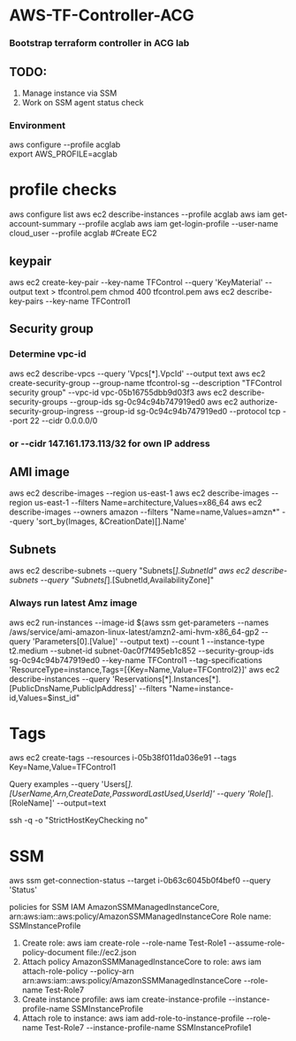# AWS-TF-Controller-ACG
### Bootstrap terraform controller in ACG lab
## TODO:
1. Manage instance via SSM
2. Work on SSM agent status check
### Environment
aws configure --profile acglab  
export AWS_PROFILE=acglab
# profile checks
aws configure list
aws ec2 describe-instances --profile acglab
aws iam get-account-summary --profile acglab
aws iam get-login-profile --user-name cloud_user --profile acglab
#Create EC2
## keypair
aws ec2 create-key-pair --key-name TFControl --query 'KeyMaterial' --output text > tfcontrol.pem
chmod 400 tfcontrol.pem
aws ec2 describe-key-pairs --key-name TFControl1
## Security group
### Determine vpc-id
aws ec2 describe-vpcs --query 'Vpcs[*].VpcId' --output text
aws ec2 create-security-group --group-name tfcontrol-sg --description "TFControl security group" --vpc-id vpc-05b16755dbb9d03f3
aws ec2 describe-security-groups --group-ids sg-0c94c94b747919ed0
aws ec2 authorize-security-group-ingress --group-id sg-0c94c94b747919ed0 --protocol tcp --port 22 --cidr 0.0.0.0/0 
### or --cidr 147.161.173.113/32 for own IP address

## AMI image
aws ec2 describe-images --region us-east-1 
aws ec2 describe-images --region us-east-1 --filters Name=architecture,Values=x86_64
aws ec2 describe-images --owners amazon --filters "Name=name,Values=amzn*" --query 'sort_by(Images, &CreationDate)[].Name'
## Subnets
aws ec2 describe-subnets --query "Subnets[*].SubnetId"
aws ec2 describe-subnets --query "Subnets[*].[SubnetId,AvailabilityZone]"

### Always run latest Amz image
aws ec2 run-instances --image-id $(aws ssm get-parameters --names /aws/service/ami-amazon-linux-latest/amzn2-ami-hvm-x86_64-gp2 --query 'Parameters[0].[Value]' --output text) --count 1 --instance-type t2.medium --subnet-id subnet-0ac0f7f495eb1c852 --security-group-ids sg-0c94c94b747919ed0 --key-name TFControl1 --tag-specifications 'ResourceType=instance,Tags=[{Key=Name,Value=TFControl2}]'
aws ec2 describe-instances --query 'Reservations[*].Instances[*].[PublicDnsName,PublicIpAddress]' --filters "Name=instance-id,Values=$inst_id"

# Tags
aws ec2 create-tags --resources i-05b38f011da036e91 --tags Key=Name,Value=TFControl1

Query examples
 --query 'Users[*].[UserName,Arn,CreateDate,PasswordLastUsed,UserId]'
 --query 'Role[*].[RoleName]' --output=text

ssh -q -o "StrictHostKeyChecking no"

# SSM
aws ssm get-connection-status --target i-0b63c6045b0f4bef0 --query 'Status'

policies for SSM IAM
AmazonSSMManagedInstanceCore, arn:aws:iam::aws:policy/AmazonSSMManagedInstanceCore
Role name: SSMInstanceProfile

1. Create role: aws iam create-role --role-name Test-Role1 --assume-role-policy-document file://ec2.json
2. Attach policy AmazonSSMManagedInstanceCore to role: aws iam attach-role-policy --policy-arn arn:aws:iam::aws:policy/AmazonSSMManagedInstanceCore --role-name Test-Role7
3. Create instance profile: aws iam create-instance-profile --instance-profile-name SSMInstanceProfile
4. Attach role to instance: aws iam add-role-to-instance-profile --role-name Test-Role7 --instance-profile-name SSMInstanceProfile1
